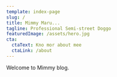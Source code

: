 ```yaml
---
template: index-page
slug: /
title: Mimmy Maru...
tagline: Professional Semi-street Doggo
featuredImage: /assets/hero.jpg
cta:
  ctaText: Kno mor about mee
  ctaLink: /about
---
```

Welcome to Mimmy blog.